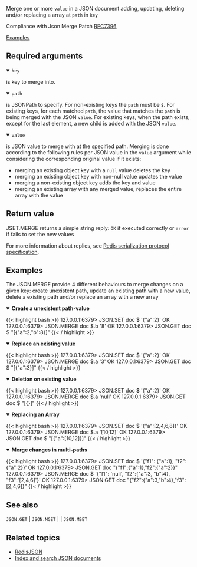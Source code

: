 Merge one or more `value` in a JSON document adding, updating, deleting and/or replacing a array at `path` in `key`

Compliance with Json Merge Patch [RFC7396](https://datatracker.ietf.org/doc/html/rfc7396)

[Examples](#examples)

## Required arguments

<details open><summary><code>key</code></summary>

is key to merge into.
</details>

<details open><summary><code>path</code></summary>

is JSONPath to specify. For non-existing keys the `path` must be `$`. For existing keys, for each matched `path`, the value that matches the `path` is being merged with the JSON `value`. For existing keys, when the path exists, except for the last element, a new child is added with the JSON `value`.

</details>

<details open><summary><code>value</code></summary>

is JSON value to merge with at the specified path. Merging is done according to the following rules per JSON value in the `value` argument while considering the corresponding original value if it exists:
*   merging an existing object key with a `null` value deletes the key
*   merging an existing object key with non-null value updates the value
*   merging a non-existing object key adds the key and value
*   merging an existing array with any merged value, replaces the entire array with the value
</details>

## Return value

JSET.MERGE returns a simple string reply: `OK` if executed correctly or `error` if fails to set the new values

For more information about replies, see [Redis serialization protocol specification](/docs/reference/protocol-spec).

## Examples

The JSON.MERGE provide 4 different behaviours to merge changes on a given key: create unexistent path, update an existing path with a new value, delete a existing path and/or replace an array with a new array

<details open>
<summary><b>Create a unexistent path-value</b></summary>

{{< highlight bash >}}
127.0.0.1:6379> JSON.SET doc $ '{"a":2}'
OK
127.0.0.1:6379> JSON.MERGE doc $.b '8'
OK
127.0.0.1:6379> JSON.GET doc $
"[{\"a\":2,\"b\":8}]"
{{< / highlight >}}

</details>

<details open>
<summary><b>Replace an existing value</b></summary>

{{< highlight bash >}}
127.0.0.1:6379> JSON.SET doc $ '{"a":2}'
OK
127.0.0.1:6379> JSON.MERGE doc $.a '3'
OK
127.0.0.1:6379> JSON.GET doc $
"[{\"a\":3}]"
{{< / highlight >}}

</details>

<details open>
<summary><b>Deletion on existing value</b></summary>

{{< highlight bash >}}
127.0.0.1:6379> JSON.SET doc $ '{"a":2}'
OK
127.0.0.1:6379> JSON.MERGE doc $.a 'null'
OK
127.0.0.1:6379> JSON.GET doc $
"[{}]"
{{< / highlight >}}

</details>

<details open>
<summary><b>Replacing an Array</b></summary>

{{< highlight bash >}}
127.0.0.1:6379> JSON.SET doc $ '{"a":[2,4,6,8]}'
OK
127.0.0.1:6379> JSON.MERGE doc $.a '[10,12]'
OK
127.0.0.1:6379> JSON.GET doc $
"[{\"a\":[10,12]}]"
{{< / highlight >}}

</details>


<details open>
<summary><b>Merge changes in multi-paths</b></summary>

{{< highlight bash >}}
127.0.0.1:6379> JSON.SET doc $ '{"f1": {"a":1}, "f2":{"a":2}}'
OK
127.0.0.1:6379> JSON.GET doc
"{\"f1\":{\"a\":1},\"f2\":{\"a\":2}}"
127.0.0.1:6379> JSON.MERGE doc $ '{"f1": 'null', "f2":{"a":3, "b":4}, "f3":'[2,4,6]'}' 
OK
127.0.0.1:6379> JSON.GET doc
"{\"f2\":{\"a\":3,\"b\":4},\"f3\":[2,4,6]}"
{{< / highlight >}}

</details>

## See also

`JSON.GET` | `JSON.MGET` | | `JSON.MSET`

## Related topics

* [RedisJSON](/docs/stack/json)
* [Index and search JSON documents](/docs/stack/search/indexing_json)
